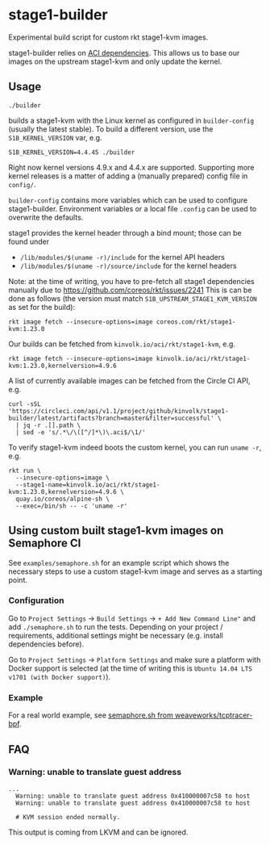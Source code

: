# stage1-builder

Experimental build script for custom rkt stage1-kvm images.

stage1-builder relies on [ACI dependencies](https://github.com/appc/spec/blob/master/spec/aci.md).
This allows us to base our images on the upstream stage1-kvm and only
update the kernel.

## Usage

```
./builder
```

builds a stage1-kvm with the Linux kernel as configured in `builder-config`
(usually the latest stable).  To build a different version, use the
`S1B_KERNEL_VERSION` var, e.g.

```
S1B_KERNEL_VERSION=4.4.45 ./builder
```

Right now kernel versions 4.9.x and 4.4.x are supported. Supporting more
kernel releases is a matter of adding a (manually prepared) config file in
`config/`.

`builder-config` contains more variables which can be used to configure
stage1-builder. Environment variables or a local file `.config` can be
used to overwrite the defaults.

stage1 provides the kernel header through a bind mount; those can be
found under

* `/lib/modules/$(uname -r)/include` for the kernel API headers
* `/lib/modules/$(uname -r)/source/include` for the kernel headers

Note: at the time of writing, you have to pre-fetch all stage1 dependencies
manually due to https://github.com/coreos/rkt/issues/2241
This is can be done as follows (the version must match
`S1B_UPSTREAM_STAGE1_KVM_VERSION` as set for the build):

```
rkt image fetch --insecure-options=image coreos.com/rkt/stage1-kvm:1.23.0
```

Our builds can be fetched from `kinvolk.io/aci/rkt/stage1-kvm`, e.g.

```
rkt image fetch --insecure-options=image kinvolk.io/aci/rkt/stage1-kvm:1.23.0,kernelversion=4.9.6
```

A list of currently available images can be fetched from the Circle CI API, e.g.

```
curl -sSL 'https://circleci.com/api/v1.1/project/github/kinvolk/stage1-builder/latest/artifacts?branch=master&filter=successful' \
  | jq -r .[].path \
  | sed -e 's/.*\/\([^/]*\)\.aci$/\1/'
```

To verify stage1-kvm indeed boots the custom kernel, you can run `uname -r`, e.g.

```
rkt run \
  --insecure-options=image \
  --stage1-name=kinvolk.io/aci/rkt/stage1-kvm:1.23.0,kernelversion=4.9.6 \
  quay.io/coreos/alpine-sh \
  --exec=/bin/sh -- -c 'uname -r'
```

## Using custom built stage1-kvm images on Semaphore CI

See `examples/semaphore.sh` for an example script which shows the necessary
steps to use a custom stage1-kvm image and serves as a starting point.

### Configuration

Go to `Project Settings` -> `Build Settings` -> `+ Add New Command Line"` and
add `./semaphore.sh` to run the tests. Depending on your project / requirements,
additional settings might be necessary (e.g. install dependencies before).

Go to `Project Settings` -> `Platform Settings` and make sure a platform
with Docker support is selected (at the time of writing this is
`Ubuntu 14.04 LTS v1701 (with Docker support)`).

### Example

For a real world example, see [semaphore.sh from weaveworks/tcptracer-bpf](https://github.com/weaveworks/tcptracer-bpf/blob/master/semaphore.sh).

## FAQ

### Warning: unable to translate guest address

```
...
  Warning: unable to translate guest address 0x410000007c58 to host
  Warning: unable to translate guest address 0x410000007c58 to host

  # KVM session ended normally.
```

This output is coming from LKVM and can be ignored.
